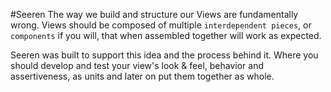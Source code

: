 #Seeren
The way we build and structure our Views are fundamentally wrong. Views should be composed of multiple `interdependent pieces`, or `components` if you will, that when assembled together will work as expected.

Seeren was built to support this idea and the process behind it. Where you should develop and test your view's look & feel, behavior and assertiveness, as units and later on put them together as whole.
